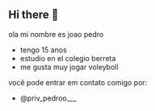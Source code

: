 ## Hi there 👋
 ola mi nombre es joao pedro
-  tengo 15 anos
-   estudio en el colegio berreta
-   me gusta muy jogar voleyboll

 você pode entrar em contato comigo por:
-  @priv_pedroo___
